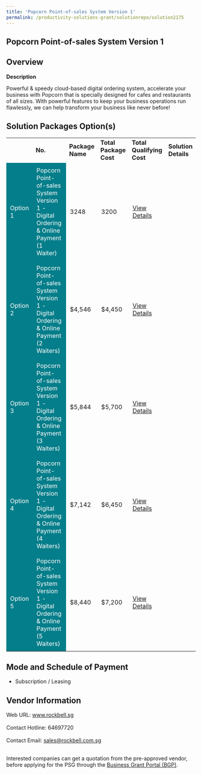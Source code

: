 ```yaml
---
title: 'Popcorn Point-of-sales System Version 1'
permalink: /productivity-solutions-grant/solutionrepo/solution2175
---
```


## Popcorn Point-of-sales System Version 1

## Overview

**Description**

Powerful & speedy cloud-based digital ordering system, accelerate your business with Popcorn that is specially designed for cafes and restaurants of all sizes. With powerful features to keep your business operations run flawlessly, we can help transform your business like never before!

## Solution Packages Option(s)

<table>
<th>
<td><b>No.</b></td>
<td><b>Package Name</b></td>
<td><b>Total Package Cost</b></td>
<td><b>Total Qualifying Cost</b></td>
<td><b>Solution Details</b></td>
</th>
<tr>
<td style='padding: 10px; background-color: #037E8A; color: #FFFFFF;'>Option 1</td>
<td style='padding: 10px; background-color: #037E8A; color: #FFFFFF;'>Popcorn Point-of-sales System Version 1 - Digital Ordering & Online Payment (1 Waiter)</td>
<td style='padding: 10px;'>3248</td>
<td style='padding: 10px;'>3200</td>
<td style='padding: 10px;'><a href='https://www.gobusiness.gov.sg/images/psg/Rockbell20200625_Desensitised_Annex_3_Part_1.pdf' target='_blank'>View Details</a></td>
</tr>
<tr>
<td style='padding: 10px; background-color: #037E8A; color: #FFFFFF;'>Option 2</td>
<td style='padding: 10px; background-color: #037E8A; color: #FFFFFF;'>Popcorn Point-of-sales System Version 1 - Digital Ordering & Online Payment (2 Waiters)</td>
<td style='padding: 10px;'>$4,546</td>
<td style='padding: 10px;'>$4,450</td>
<td style='padding: 10px;'><a href='https://www.gobusiness.gov.sg/images/psg/Rockbell20200625_Desensitised_Annex_3_Part_2.pdf' target='_blank'>View Details</a></td>
</tr>
<tr>
<td style='padding: 10px; background-color: #037E8A; color: #FFFFFF;'>Option 3</td>
<td style='padding: 10px; background-color: #037E8A; color: #FFFFFF;'>Popcorn Point-of-sales System Version 1 - Digital Ordering & Online Payment (3 Waiters)</td>
<td style='padding: 10px;'>$5,844</td>
<td style='padding: 10px;'>$5,700</td>
<td style='padding: 10px;'><a href='https://www.gobusiness.gov.sg/images/psg/Rockbell20200625_Desensitised_Annex_3_Part_3.pdf' target='_blank'>View Details</a></td>
</tr>
<tr>
<td style='padding: 10px; background-color: #037E8A; color: #FFFFFF;'>Option 4</td>
<td style='padding: 10px; background-color: #037E8A; color: #FFFFFF;'>Popcorn Point-of-sales System Version 1 - Digital Ordering & Online Payment (4 Waiters)</td>
<td style='padding: 10px;'>$7,142</td>
<td style='padding: 10px;'>$6,450</td>
<td style='padding: 10px;'><a href='https://www.gobusiness.gov.sg/images/psg/Rockbell20200625_Desensitised_Annex_3_Part_4.pdf' target='_blank'>View Details</a></td>
</tr>
<tr>
<td style='padding: 10px; background-color: #037E8A; color: #FFFFFF;'>Option 5</td>
<td style='padding: 10px; background-color: #037E8A; color: #FFFFFF;'>Popcorn Point-of-sales System Version 1 - Digital Ordering & Online Payment (5 Waiters)</td>
<td style='padding: 10px;'>$8,440</td>
<td style='padding: 10px;'>$7,200</td>
<td style='padding: 10px;'><a href='https://www.gobusiness.gov.sg/images/psg/Rockbell20200625_Desensitised_Annex_3_Part_5.pdf' target='_blank'>View Details</a></td>
</tr>
</table>

## Mode and Schedule of Payment

 - Subscription / Leasing

## Vendor Information

 Web URL: www.rockbell.sg <br><br>Contact Hotline: 64697720 <br><br>Contact Email: sales@rockbell.com.sg <br><br>

Interested companies can get a quotation from the pre-approved vendor, before applying for the PSG through the <a href='https://www.businessgrants.gov.sg/' target='_blank' rel='noopener'>Business Grant Portal (BGP)</a>.

<script src="/jquery/resize-tables.js"></script>
